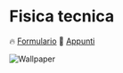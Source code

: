 # Fisica tecnica

🔥 [Formulario](https://github.com/mastroalex/fisicatecnica/blob/main/fisica_tecnica.pdf)
📝 [Appunti](https://github.com/mastroalex/fisicatecnica/blob/main/fisica_tecnica.pdf)

![Wallpaper](https://thumbs.dreamstime.com/b/math-functions-thermodynamics-calculations-38422533.jpg)

